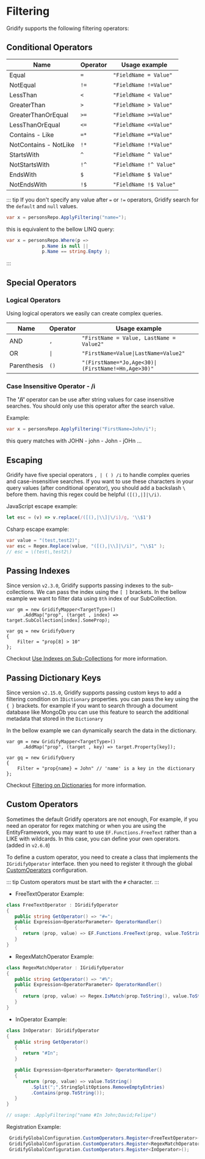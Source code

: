 # Filtering

Gridify supports the following filtering operators:

## Conditional Operators

| Name                  | Operator | Usage example          |
|-----------------------|----------|------------------------|
| Equal                 | `=`      | `"FieldName = Value"`  |
| NotEqual              | `!=`     | `"FieldName !=Value"`  |
| LessThan              | `<`      | `"FieldName < Value"`  |
| GreaterThan           | `>`      | `"FieldName > Value"`  |
| GreaterThanOrEqual    | `>=`     | `"FieldName >=Value"`  |
| LessThanOrEqual       | `<=`     | `"FieldName <=Value"`  |
| Contains - Like       | `=*`     | `"FieldName =*Value"`  |
| NotContains - NotLike | `!*`     | `"FieldName !*Value"`  |
| StartsWith            | `^`      | `"FieldName ^ Value"`  |
| NotStartsWith         | `!^`     | `"FieldName !^ Value"` |
| EndsWith              | `$`      | `"FieldName $ Value"`  |
| NotEndsWith           | `!$`     | `"FieldName !$ Value"` |

::: tip
If you don't specify any value after `=` or `!=` operators, Gridify search for the `default` and `null` values.

``` csharp
var x = personsRepo.ApplyFiltering("name=");
```

this is equivalent to the bellow LINQ query:

``` csharp
var x = personsRepo.Where(p =>
             p.Name is null ||
             p.Name == string.Empty );
```

:::

## Special Operators

### Logical Operators

Using logical operators we easily can create complex queries.

| Name        | Operator            | Usage example                                                     |
|-------------|---------------------|-------------------------------------------------------------------|
| AND         | `,`                 | `"FirstName = Value, LastName = Value2"`                          |
| OR          | <code>&#124;</code> | <code>"FirstName=Value&#124;LastName=Value2"</code>               |
| Parenthesis | `()`                | <code>"(FirstName=*Jo,Age<30)&#124;(FirstName!=Hn,Age>30)"</code> |

### Case Insensitive Operator - /i

The **'/i'** operator can be use after string values for case insensitive searches.
You should only use this operator after the search value.

Example:

``` csharp
var x = personsRepo.ApplyFiltering("FirstName=John/i");
```

this query matches with JOHN - john - John - jOHn ...

## Escaping

Gridify have five special operators  `, | ( ) /i` to handle complex queries and case-insensitive searches. If you want
to use these characters in your query values (after conditional operator), you should add a backslash <code>\ </code>
before them. having this regex could be helpful `([(),|]|\/i)`.

JavaScript escape example:

``` javascript
let esc = (v) => v.replace(/([(),|\\]|\/i)/g, '\\$1')
```

Csharp escape example:

``` csharp
var value = "(test,test2)";
var esc = Regex.Replace(value, "([(),|\\]|\/i)", "\\$1" );
// esc = \(test\,test2\)
```

## Passing Indexes

Since version `v2.3.0`, Gridify supports passing indexes to the sub-collections. We can pass the index using the `[ ]`
brackets.
In the bellow example we want to filter data using `8th` index of our SubCollection.

``` csharp{6}
var gm = new GridifyMapper<TargetType>()
      .AddMap("prop", (target , index) => target.SubCollection[index].SomeProp);

var gq = new GridifyQuery
{
    Filter = "prop[8] > 10"
};
```

Checkout [Use Indexes on Sub-Collections](./gridifyMapper.md#use-indexes-on-sub-collections) for more information.

## Passing Dictionary Keys

Since version `v2.15.0`, Gridify supports passing custom keys to add a filtering condition on `IDictionary` properties.
you can pass the key using the `{ }` brackets. for example if you want to search through a document database like MongoDb
you can use this feature to search the additional metadata that stored in the `Dictionary`

In the bellow example we can dynamically search the data in the dictionary.


``` csharp{6}
var gm = new GridifyMapper<TargetType>()
      .AddMap("prop", (target , key) => target.Property[key]);

var gq = new GridifyQuery
{
    Filter = "prop{name} = John" // 'name' is a key in the dictionary
};
```

Checkout [Filtering on Dictionaries](./gridifyMapper.md#filtering-on-dictionaries) for more information.


## Custom Operators

Sometimes the default Gridify operators are not enough, For example, if you need an operator for regex matching or when
you are using the EntityFramework, you may want to use `EF.Functions.FreeText` rather than a LIKE with wildcards. In
this case, you can define your own operators. (added in `v2.6.0`)

To define a custom operator, you need to create a class that implements the `IGridifyOperator` interface. then you need
to register it through the global [CustomOperators](./gridifyGlobalConfiguration.md#customoperators) configuration.

::: tip
Custom operators must be start with the `#` character.
:::

- FreeTextOperator Example:

```csharp
class FreeTextOperator : IGridifyOperator
{
   public string GetOperator() => "#=";
   public Expression<OperatorParameter> OperatorHandler()
   {
      return (prop, value) => EF.Functions.FreeText(prop, value.ToString());
   }
}
```

- RegexMatchOperator Example:

```csharp
class RegexMatchOperator : IGridifyOperator
{
   public string GetOperator() => "#%";
   public Expression<OperatorParameter> OperatorHandler()
   {
      return (prop, value) => Regex.IsMatch(prop.ToString(), value.ToString());
   }
}

```
- InOperator Example:

```csharp
class InOperator: IGridifyOperator
{
   public string GetOperator()
   {
      return "#In";
   }

   public Expression<OperatorParameter> OperatorHandler()
   {
      return (prop, value) => value.ToString()
         .Split(";",StringSplitOptions.RemoveEmptyEntries)
         .Contains(prop.ToString());
   }
}

// usage: .ApplyFiltering("name #In John;David;Felipe")
```

Registration Example:

```csharp
 GridifyGlobalConfiguration.CustomOperators.Register<FreeTextOperator>();
 GridifyGlobalConfiguration.CustomOperators.Register<RegexMatchOperator>();
 GridifyGlobalConfiguration.CustomOperators.Register<InOperator>();
```
